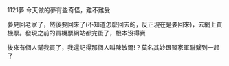 1121夢
今天做的夢有些奇怪，難不難受

夢見回老家了，然後要回來了(不知道怎麼回去的，反正現在是要回來)，去網上買機票。發現之前的買機票網站都完蛋了，根本沒得賣

後來有個人幫我買了，我還記得那個人叫陳敏爾!？莫名其妙跟習家軍聯繫到一起了